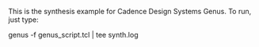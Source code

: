 This is the synthesis example for Cadence Design Systems Genus.  To
run, just type:

genus -f genus_script.tcl | tee synth.log

